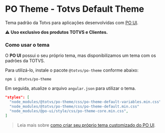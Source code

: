 # PO Theme - Totvs Default Theme

Tema padrão da Totvs para aplicações desenvolvidas com [PO UI](http://po-ui.io).

:warning: __Uso exclusivo dos produtos TOTVS e Clientes.__

### Como usar o tema

O **PO UI** possui o seu próprio tema, mas disponibilizamos um tema com os padrões da TOTVS.

Para utilizá-lo, instale o pacote `@totvs/po-theme` conforme abaixo:

```
npm i @totvs/po-theme
```

Em seguida, atualize o arquivo `angular.json` para utilizar o tema.

```json
"styles": [
  "node_modules/@totvs/po-theme/css/po-theme-default-variables.min.css",
  "node_modules/@totvs/po-theme/css/po-theme-default.min.css"
  "node_modules/@po-ui/style/css/po-theme-core.min.css",
]
```

> Leia mais sobre [como criar seu próprio tema customizado do PO UI][create-theme-customization].

[create-theme-customization]: https://po-ui.io/guides/create-theme-customization
